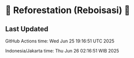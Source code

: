 
# 🌳 Reforestation (Reboisasi) 🌲

## Last Updated

GitHub Actions time: Wed Jun 25 19:16:51 UTC 2025

Indonesia/Jakarta time: Thu Jun 26 02:16:51 WIB 2025
